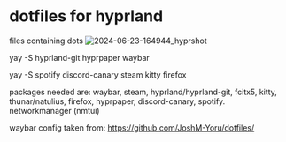 # dotfiles for hyprland
files containing dots
![2024-06-23-164944_hyprshot](https://github.com/sfluby/dotfiles/assets/80453846/e26e032b-1c9b-44ed-a26e-2ac234905b40)

yay -S hyprland-git hyprpaper waybar


yay -S spotify discord-canary steam kitty firefox

packages needed are:
waybar, steam,  hyprland/hyprland-git, fcitx5, kitty, thunar/natulius, firefox, hyprpaper, discord-canary, spotify. networkmanager (nmtui)

waybar config taken from: https://github.com/JoshM-Yoru/dotfiles/

